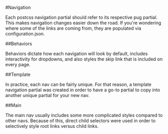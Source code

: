 #Navigation

Each postcss navigation partial should refer to its respective pug partial. This makes navigation changes easier down the road. If you're wondering where some of the links are coming from, they are populated via configuration.json.

##Behaviors

Behaviors dictate how each navigation will look by default, includes interactivity for dropdowns, and also styles the skip link that is included on every page.

##Template

In practice, each nav can be fairly unique. For that reason, a template navigation partial was created in order to have a go-to partial to copy into another unique partial for your new nav.

##Main

The main nav usually includes some more complicated styles compared to other navs. Because of this, direct child selectors were used in order to selectively style root links versus child links.
